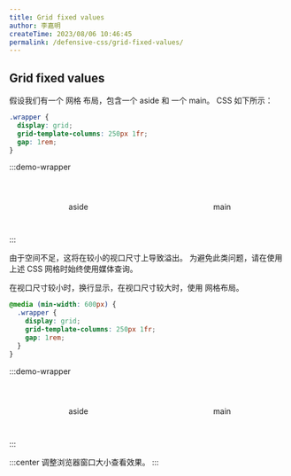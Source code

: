 ```yaml
---
title: Grid fixed values
author: 李嘉明
createTime: 2023/08/06 10:46:45
permalink: /defensive-css/grid-fixed-values/
---
```


## Grid fixed values

假设我们有一个 网格 布局，包含一个 aside 和 一个 main。
CSS 如下所示：

```css
.wrapper {
  display: grid;
  grid-template-columns: 250px 1fr;
  gap: 1rem;
}
```

:::demo-wrapper

<div class="demo1-wrapper-110">
  <aside>aside</aside>
  <main>main</main>
</div>
:::

<style>
.demo1-wrapper-110 {
  display: grid;
  grid-template-columns: 250px 1fr;
  gap: 1rem;
}

.demo1-wrapper-110 aside,
.demo1-wrapper-110 main {
  text-align: center;
  line-height: 100px;
  height: 100px;
}

.demo1-wrapper-110 aside {
  background-color: var(--vp-c-gray-3);
}
.demo1-wrapper-110 main {
  background-color: var(--vp-c-brand-3);
}
</style>

由于空间不足，这将在较小的视口尺寸上导致溢出。
为避免此类问题，请在使用上述 CSS 网格时始终使用媒体查询。

在视口尺寸较小时，换行显示，在视口尺寸较大时，使用 网格布局。

```css
@media (min-width: 600px) {
  .wrapper {
    display: grid;
    grid-template-columns: 250px 1fr;
    gap: 1rem;
  }
}
```

:::demo-wrapper

<div class="demo2-wrapper-110">
  <aside>aside</aside>
  <main>main</main>
</div>
:::

<style>
@media (min-width: 600px) {
  .demo2-wrapper-110 {
    display: grid;
    grid-template-columns: 250px 1fr;
    gap: 1rem;
  }
}

.demo2-wrapper-110 aside,
.demo2-wrapper-110 main {
  text-align: center;
  line-height: 100px;
  height: 100px;
}

.demo2-wrapper-110 aside {
  background-color: var(--vp-c-gray-3);
}
.demo2-wrapper-110 main {
  background-color: var(--vp-c-brand-3);
}
</style>

:::center
调整浏览器窗口大小查看效果。
:::
